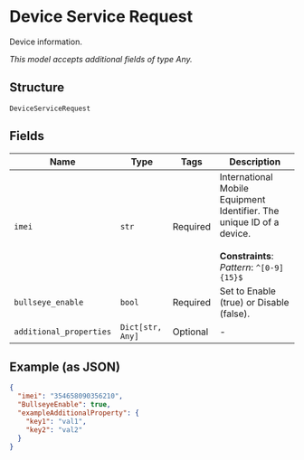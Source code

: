 
# Device Service Request

Device information.

*This model accepts additional fields of type Any.*

## Structure

`DeviceServiceRequest`

## Fields

| Name | Type | Tags | Description |
|  --- | --- | --- | --- |
| `imei` | `str` | Required | International Mobile Equipment Identifier. The unique ID of a device.<br><br>**Constraints**: *Pattern*: `^[0-9]{15}$` |
| `bullseye_enable` | `bool` | Required | Set to Enable (true) or Disable (false). |
| `additional_properties` | `Dict[str, Any]` | Optional | - |

## Example (as JSON)

```json
{
  "imei": "354658090356210",
  "BullseyeEnable": true,
  "exampleAdditionalProperty": {
    "key1": "val1",
    "key2": "val2"
  }
}
```

